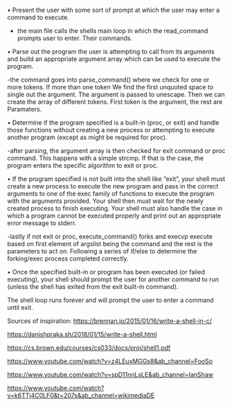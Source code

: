 • Present the user with some sort of prompt at which the user may enter a command to execute.

- the main file calls the shells main loop in which the read_command prompts user to enter.
Their commands. 

• Parse out the program the user is attempting to call from its arguments and build an appropriate argument array which can be used to execute the program.

-the command goes into parse_command() where we check for one or more tokens. If more than one token
We find the first unquoted space to single out the argument. The argument is passed to unescape.
Then we can create the array of different tokens. First token is the argument, the rest are 
Paramaters. 

• Determine if the program specified is a built-in (proc, or exit) and handle those functions without creating a new process or attempting to execute another program (except as might be required for proc).

-after parsing, the argument array is then checked for exit command or proc command. This happens with a simple strcmp. If that is the case, the program enters the specific algorithm to exit or proc. 


• If the program specified is not built into the shell like “exit”, your shell must create a new process to execute the new program and pass in the correct arguments to one of the exec family of functions to execute the program with the arguments provided. Your shell then must wait for the newly created process to finish executing. Your shell must also handle the case in which a program cannot be executed properly and print out an appropriate error message to stderr.

-lastly if not exit or proc, execute_command() forks and execvp execute based on first element of argslist being the command and the rest is the parameters to act on. Following a series of if/else to determine the forking/exec process completed correctly. 

• Once the specified built-in or program has been executed (or failed executing), your shell should prompt the user for another command to run (unless the shell has exited from the exit built-in command).

The shell loop runs forever and will prompt the user to enter a command until exit. 

Sources of inspiration:
https://brennan.io/2015/01/16/write-a-shell-in-c/

https://danishpraka.sh/2018/01/15/write-a-shell.html

https://cs.brown.edu/courses/cs033/docs/proj/shell1.pdf

https://www.youtube.com/watch?v=z4LEuxMGGs8&ab_channel=FooSo

https://www.youtube.com/watch?v=spD11nnLsLE&ab_channel=IanShaw

https://www.youtube.com/watch?v=k6TTj4C0LF0&t=207s&ab_channel=wikimediaDE
